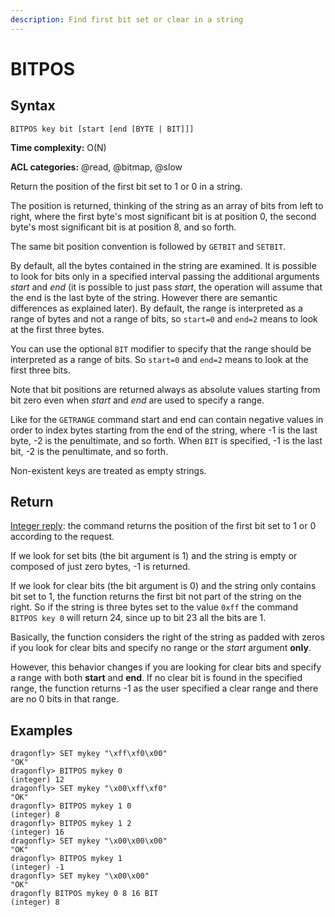 ```yaml
---
description: Find first bit set or clear in a string
---
```


# BITPOS

## Syntax

    BITPOS key bit [start [end [BYTE | BIT]]]

**Time complexity:** O(N)

**ACL categories:** @read, @bitmap, @slow

Return the position of the first bit set to 1 or 0 in a string.

The position is returned, thinking of the string as an array of bits from left to
right, where the first byte's most significant bit is at position 0, the second
byte's most significant bit is at position 8, and so forth.

The same bit position convention is followed by `GETBIT` and `SETBIT`.

By default, all the bytes contained in the string are examined.
It is possible to look for bits only in a specified interval passing the additional arguments _start_ and _end_ (it is possible to just pass _start_, the operation will assume that the end is the last byte of the string. However there are semantic differences as explained later).
By default, the range is interpreted as a range of bytes and not a range of bits, so `start=0` and `end=2` means to look at the first three bytes.

You can use the optional `BIT` modifier to specify that the range should be interpreted as a range of bits.
So `start=0` and `end=2` means to look at the first three bits.

Note that bit positions are returned always as absolute values starting from bit zero even when _start_ and _end_ are used to specify a range.

Like for the `GETRANGE` command start and end can contain negative values in
order to index bytes starting from the end of the string, where -1 is the last
byte, -2 is the penultimate, and so forth. When `BIT` is specified, -1 is the last
bit, -2 is the penultimate, and so forth.

Non-existent keys are treated as empty strings.

## Return

[Integer reply](https://redis.io/docs/reference/protocol-spec#resp-integers): the command returns the position of the first bit set to 1 or 0 according to the request.

If we look for set bits (the bit argument is 1) and the string is empty or composed of just zero bytes, -1 is returned.

If we look for clear bits (the bit argument is 0) and the string only contains bit set to 1, the function returns the first bit not part of the string on the right. So if the string is three bytes set to the value `0xff` the command `BITPOS key 0` will return 24, since up to bit 23 all the bits are 1.

Basically, the function considers the right of the string as padded with zeros if you look for clear bits and specify no range or the _start_ argument **only**.

However, this behavior changes if you are looking for clear bits and specify a range with both __start__ and __end__. If no clear bit is found in the specified range, the function returns -1 as the user specified a clear range and there are no 0 bits in that range.

## Examples

```shell
dragonfly> SET mykey "\xff\xf0\x00"
"OK"
dragonfly> BITPOS mykey 0
(integer) 12 
dragonfly> SET mykey "\x00\xff\xf0"
"OK"
dragonfly> BITPOS mykey 1 0
(integer) 8
dragonfly> BITPOS mykey 1 2
(integer) 16
dragonfly> SET mykey "\x00\x00\x00"
"OK"
dragonfly> BITPOS mykey 1
(integer) -1
dragonfly> SET mykey "\x00\x00"
"OK"
dragonfly BITPOS mykey 0 8 16 BIT
(integer) 8
```
